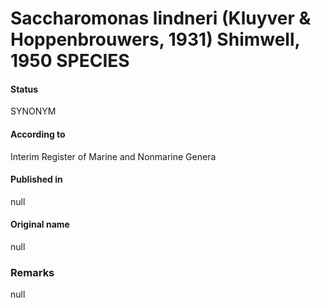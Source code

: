 # Saccharomonas lindneri (Kluyver & Hoppenbrouwers, 1931) Shimwell, 1950 SPECIES

#### Status
SYNONYM

#### According to
Interim Register of Marine and Nonmarine Genera

#### Published in
null

#### Original name
null

### Remarks
null